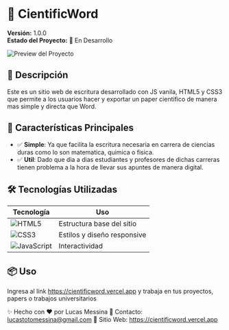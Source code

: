 # 📌 CientificWord

**Versión:** 1.0.0  
**Estado del Proyecto:** 🚀 En Desarrollo

![Preview del Proyecto](url(/CientificWord-1-0-0.png))  

## 📝 Descripción

Este es un sitio web de escritura desarrollado con JS vanila, HTML5 y CSS3 que permite a los usuarios hacer y exportar un paper cientifico de manera mas simple y directa que Word.

## 🌟 Características Principales

- ✅ **Simple**: Ya que facilita la escritura necesaria en carrera de ciencias duras como lo son matematica, quimica o fisica.
- ✅ **Util**: Dado que dia a dias estudiantes y profesores de dichas carreras tienen problema a la hora de llevar sus apuntes de manera digital.

## 🛠️ Tecnologías Utilizadas

| Tecnología       | Uso                          |
|------------------|------------------------------|
| ![HTML5](https://img.shields.io/badge/HTML5-E34F26?style=flat&logo=html5&logoColor=white) | Estructura base del sitio    |
| ![CSS3](https://img.shields.io/badge/CSS3-1572B6?style=flat&logo=css3&logoColor=white)    | Estilos y diseño responsive |
| ![JavaScript](https://img.shields.io/badge/JavaScript-F7DF1E?style=flat&logo=javascript&logoColor=black) | Interactividad              |

## 📦 Uso

Ingresa al link https://cientificword.vercel.app y trabaja en tus proyectos, papers o trabajos universitarios

✨ Hecho con ❤️ por Lucas Messina
📧 Contacto: lucastotomessina@gmail.com
🔗 Sitio Web: https://cientificword.vercel.app